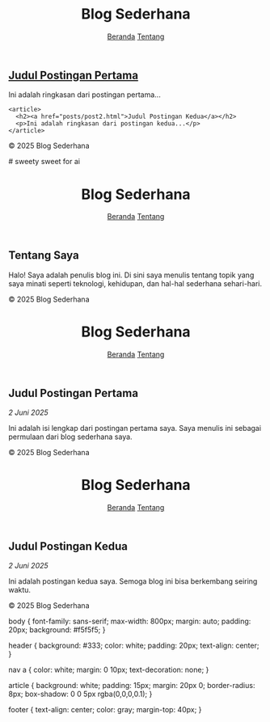 <!DOCTYPE html>
<html lang="id">
<head>
  <meta charset="UTF-8">
  <title>Blog Sederhana</title>
  <link rel="stylesheet" href="css/style.css">
</head>
<body>
  <header>
    <h1>Blog Sederhana</h1>
    <nav>
      <a href="index.html">Beranda</a>
      <a href="about.html">Tentang</a>
    </nav>
  </header>

  <main>
    <article>
      <h2><a href="posts/post1.html">Judul Postingan Pertama</a></h2>
      <p>Ini adalah ringkasan dari postingan pertama...</p>
    </article>

    <article>
      <h2><a href="posts/post2.html">Judul Postingan Kedua</a></h2>
      <p>Ini adalah ringkasan dari postingan kedua...</p>
    </article>
  </main>

  <footer>
    <p>© 2025 Blog Sederhana</p>
  </footer>
</body>
</html># sweety
sweet for ai
<!DOCTYPE html>
<html lang="id">
<head>
  <meta charset="UTF-8">
  <title>Tentang Saya</title>
  <link rel="stylesheet" href="css/style.css">
</head>
<body>
  <header>
    <h1>Blog Sederhana</h1>
    <nav>
      <a href="index.html">Beranda</a>
      <a href="about.html">Tentang</a>
    </nav>
  </header>

  <main>
    <h2>Tentang Saya</h2>
    <p>Halo! Saya adalah penulis blog ini. Di sini saya menulis tentang topik yang saya minati seperti teknologi, kehidupan, dan hal-hal sederhana sehari-hari.</p>
  </main>

  <footer>
    <p>© 2025 Blog Sederhana</p>
  </footer>
</body>
</html>
<!DOCTYPE html>
<html lang="id">
<head>
  <meta charset="UTF-8">
  <title>Judul Postingan Pertama</title>
  <link rel="stylesheet" href="../css/style.css">
</head>
<body>
  <header>
    <h1>Blog Sederhana</h1>
    <nav>
      <a href="../index.html">Beranda</a>
      <a href="../about.html">Tentang</a>
    </nav>
  </header>

  <main>
    <h2>Judul Postingan Pertama</h2>
    <p><em>2 Juni 2025</em></p>
    <p>Ini adalah isi lengkap dari postingan pertama saya. Saya menulis ini sebagai permulaan dari blog sederhana saya.</p>
  </main>

  <footer>
    <p>© 2025 Blog Sederhana</p>
  </footer>
</body>
</html>
<!DOCTYPE html>
<html lang="id">
<head>
  <meta charset="UTF-8">
  <title>Judul Postingan Kedua</title>
  <link rel="stylesheet" href="../css/style.css">
</head>
<body>
  <header>
    <h1>Blog Sederhana</h1>
    <nav>
      <a href="../index.html">Beranda</a>
      <a href="../about.html">Tentang</a>
    </nav>
  </header>

  <main>
    <h2>Judul Postingan Kedua</h2>
    <p><em>2 Juni 2025</em></p>
    <p>Ini adalah postingan kedua saya. Semoga blog ini bisa berkembang seiring waktu.</p>
  </main>

  <footer>
    <p>© 2025 Blog Sederhana</p>
  </footer>
</body>
</html>
body {
  font-family: sans-serif;
  max-width: 800px;
  margin: auto;
  padding: 20px;
  background: #f5f5f5;
}

header {
  background: #333;
  color: white;
  padding: 20px;
  text-align: center;
}

nav a {
  color: white;
  margin: 0 10px;
  text-decoration: none;
}

article {
  background: white;
  padding: 15px;
  margin: 20px 0;
  border-radius: 8px;
  box-shadow: 0 0 5px rgba(0,0,0,0.1);
}

footer {
  text-align: center;
  color: gray;
  margin-top: 40px;
}
